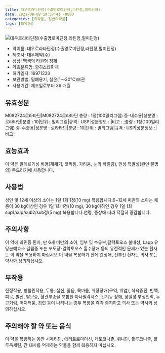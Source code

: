 ```yaml
---
title: 대우로라타딘정(수출명로미딘정,라틴정,필미딘정)
date: 2021-08-08 19:37:41 +0800
categories: [의약품, 일반의약품]
tags: [의약품]
---
```

![대우로라타딘정(수출명로미딘정,라틴정,필미딘정)](https://nedrug.mfds.go.kr/pbp/cmn/itemImageDownload/1NXVKYFvlF5)

- 약이름: 대우로라타딘정(수출명로미딘정,라틴정,필미딘정)
- 제조사: 대우제약(주)
- 성상: 백색의 타원형 정제
- 약효분류명: 항히스타민제
- 허가일자: 19971223
- 보관방법: 밀폐용기, 실온(1～30℃)보관
- 사용기간: 제조일로부터 36 개월
## 유효성분
M082724로라타딘|M082724로라타딘
총량 : 1정(100밀리그램) 중-내수용|성분명 : 로라타딘|분량 : 10|단위 : 밀리그램|규격 : USP|성분정보 : |비고 : ;총량 : 1정(100밀리그램) 중-수출용|성분명 : 로라타딘|분량 : 10|단위 : 밀리그램|규격 : USP|성분정보 : |비고 :
## 효능효과
이 약은 알레르기성 비염(재채기, 코막힘, 가려움, 눈의 작열감), 만성 특발성(원인 불명의) 두드러기에 사용합니다.
## 사용법
성인 및 12세 이상의 소아는 1일 1회 1정(10 mg) 복용합니다.6~12세 미만의 소아는 체중이 30 kg이상인 경우 1일 1회 1정(10 mg), 30 kg이하인 경우 1일 1회 sup1/sup/sub2/sub정(5 mg) 복용합니다.연령, 증상에 따라 적절히 증감합니다.
## 주의사항
이 약에 과민증 환자, 만 6세 미만의 소아, 임부 및 수유부,갈락토오스 불내성, Lapp 유당분해효소 결핍증 또는 포도당-갈락토오스 흡수장애 등의 유전적인 문제가 있는 환자는 이 약을 복용하지 마십시오.이 약을 복용하기 전에 간장애, 신부전 환자는 의사 또는 약사와 상의하십시오.
## 부작용
진정작용, 항콜린작용, 두통, 실신, 졸음, 목마름, 위장장애(구역, 위염), 식욕증진, 빈맥, 피로, 발진, 탈모증, 혈관부종을 포함한 아나필락시스, 간기능 장애, 상실성 부정빈맥, 두근거림, 어지러움, 경련 등이 나타나는 경우 복용을 즉각 중지하고 의사 또는 약사와 상의하십시오.
## 주의해야 할 약 또는 음식
이 약을 복용하는 동안 시메티딘, 에리트로마이신, 케토코나졸, 퀴니딘, 플루코나졸, 플루옥세틴, 간 대사를 억제하는 약물을 함께 복용하지 마십시오.
